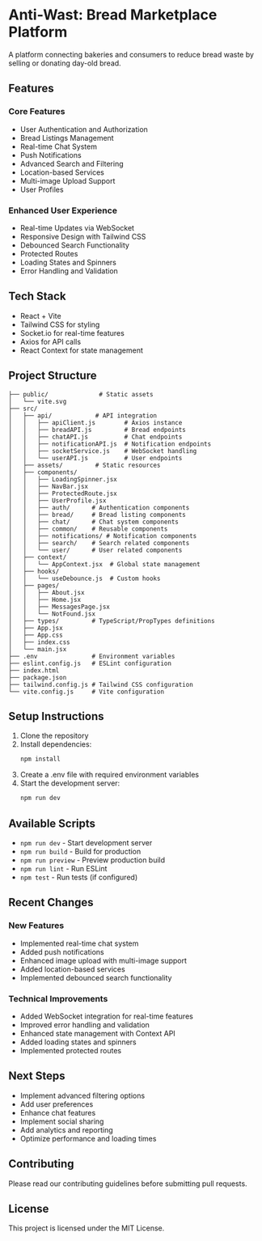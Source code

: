 # Anti-Wast: Bread Marketplace Platform

A platform connecting bakeries and consumers to reduce bread waste by selling or donating day-old bread.

## Features

### Core Features

- User Authentication and Authorization
- Bread Listings Management
- Real-time Chat System
- Push Notifications
- Advanced Search and Filtering
- Location-based Services
- Multi-image Upload Support
- User Profiles

### Enhanced User Experience

- Real-time Updates via WebSocket
- Responsive Design with Tailwind CSS
- Debounced Search Functionality
- Protected Routes
- Loading States and Spinners
- Error Handling and Validation

## Tech Stack

- React + Vite
- Tailwind CSS for styling
- Socket.io for real-time features
- Axios for API calls
- React Context for state management

## Project Structure

```
├── public/              # Static assets
│   └── vite.svg
├── src/
│   ├── api/            # API integration
│   │   ├── apiClient.js        # Axios instance
│   │   ├── breadAPI.js         # Bread endpoints
│   │   ├── chatAPI.js          # Chat endpoints
│   │   ├── notificationAPI.js  # Notification endpoints
│   │   ├── socketService.js    # WebSocket handling
│   │   └── userAPI.js          # User endpoints
│   ├── assets/         # Static resources
│   ├── components/
│   │   ├── LoadingSpinner.jsx
│   │   ├── NavBar.jsx
│   │   ├── ProtectedRoute.jsx
│   │   ├── UserProfile.jsx
│   │   ├── auth/      # Authentication components
│   │   ├── bread/     # Bread listing components
│   │   ├── chat/      # Chat system components
│   │   ├── common/    # Reusable components
│   │   ├── notifications/ # Notification components
│   │   ├── search/    # Search related components
│   │   └── user/      # User related components
│   ├── context/
│   │   └── AppContext.jsx  # Global state management
│   ├── hooks/
│   │   └── useDebounce.js  # Custom hooks
│   ├── pages/
│   │   ├── About.jsx
│   │   ├── Home.jsx
│   │   ├── MessagesPage.jsx
│   │   └── NotFound.jsx
│   ├── types/         # TypeScript/PropTypes definitions
│   ├── App.jsx
│   ├── App.css
│   ├── index.css
│   └── main.jsx
├── .env               # Environment variables
├── eslint.config.js   # ESLint configuration
├── index.html
├── package.json
├── tailwind.config.js # Tailwind CSS configuration
└── vite.config.js     # Vite configuration
```

## Setup Instructions

1. Clone the repository
2. Install dependencies:
   ```bash
   npm install
   ```
3. Create a .env file with required environment variables
4. Start the development server:
   ```bash
   npm run dev
   ```

## Available Scripts

- `npm run dev` - Start development server
- `npm run build` - Build for production
- `npm run preview` - Preview production build
- `npm run lint` - Run ESLint
- `npm test` - Run tests (if configured)

## Recent Changes

### New Features

- Implemented real-time chat system
- Added push notifications
- Enhanced image upload with multi-image support
- Added location-based services
- Implemented debounced search functionality

### Technical Improvements

- Added WebSocket integration for real-time features
- Improved error handling and validation
- Enhanced state management with Context API
- Added loading states and spinners
- Implemented protected routes

## Next Steps

- Implement advanced filtering options
- Add user preferences
- Enhance chat features
- Implement social sharing
- Add analytics and reporting
- Optimize performance and loading times

## Contributing

Please read our contributing guidelines before submitting pull requests.

## License

This project is licensed under the MIT License.
